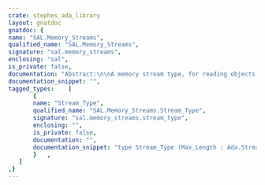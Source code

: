 ```yaml
---
crate: stephes_ada_library
layout: gnatdoc
gnatdoc: {
name: "SAL.Memory_Streams",
qualified_name: "SAL.Memory_Streams",
signature: "sal.memory_streams",
enclosing: "sal",
is_private: false,
documentation: "Abstract:\n\nA memory stream type, for reading objects from some communication\nchannel.\n\nCopyright (C) 2005, 2009, 2018 Stephen Leake.  All Rights Reserved.\n\nThis library is free software; you can redistribute it and/or\nmodify it under terms of the GNU General Public License as\npublished by the Free Software Foundation; either version 3, or (at\nyour option) any later version. This library is distributed in the\nhope that it will be useful, but WITHOUT ANY WARRANTY; without even\nthe implied warranty of MERCHANTABILITY or FITNESS FOR A PARTICULAR\nPURPOSE. See the GNU General Public License for more details. You\nshould have received a copy of the GNU General Public License\ndistributed with this program; see file COPYING. If not, write to\nthe Free Software Foundation, 59 Temple Place - Suite 330, Boston,\nMA 02111-1307, USA.\n\nAs a special exception, if other files instantiate generics from\nthis unit, or you link this unit with other files to produce an\nexecutable, this  unit  does not  by itself cause  the resulting\nexecutable to be covered by the GNU General Public License. This\nexception does not however invalidate any other reasons why the\nexecutable file  might be covered by the  GNU Public License.",
documentation_snippet: "",
tagged_types:    [
       {
       name: "Stream_Type",
       qualified_name: "SAL.Memory_Streams.Stream_Type",
       signature: "sal.memory_streams.stream_type",
       enclosing: "",
       is_private: false,
       documentation: "",
       documentation_snippet: "type Stream_Type (Max_Length : Ada.Streams.Stream_Element_Count) is\n  new Ada.Streams.Root_Stream_Type with private;",
       }   ,
   ]
,}
---
```

